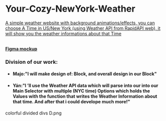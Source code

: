 # Your-Cozy-NewYork-Weather

<p><u> A simple weather website with background animations/effects, you can choose A Time in US/New York (using Weather API from RapidAPI web), it will show you the weather informations about that Time </u></p>
<br/>
<a href="https://www.figma.com/file/UspwXFmr15akQ2tFMfpSGy/Untitled?node-id=0%3A1"><b>Figma mockup</B></a>
<h3>Division of our work:</h3>
<ul>
  <li><h4>Majo:"I will make design of:  Block, and overall design in our Block"</h4></li>
  <li><h4>Yán:"I ’ll use the Weather API data which will parse into our into our Main Selector with multiple (NYC time) Options which holds the Values with the function that writes the Weather Information about that time. And after that i could develope much more!" </h4></li>
</ul>
<img>colorful divided divs D.png</img>
